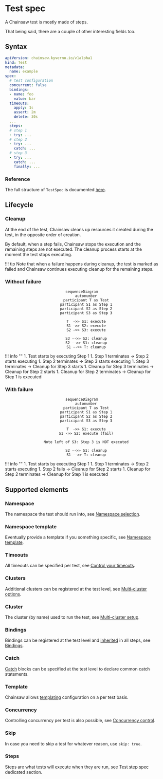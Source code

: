 # Test spec

A Chainsaw test is mostly made of steps.

That being said, there are a couple of other interesting fields too.

## Syntax

```yaml
apiVersion: chainsaw.kyverno.io/v1alpha1
kind: Test
metadata:
  name: example
spec:
  # test configuration
  concurrent: false
  bindings:
  - name: foo
    value: bar
  timeouts:
    apply: 1s
    assert: 2m
    delete: 30s
  ...
  steps:
  # step 1
  - try: ...
  # step 2
  - try: ...
    catch: ...
  # step 3
  - try: ...
    catch: ...
    finally: ...
```

### Reference

The full structure of `TestSpec` is documented [here](../../reference/apis/chainsaw.v1alpha1.md#chainsaw-kyverno-io-v1alpha1-TestSpec).

## Lifecycle

### Cleanup

At the end of the test, Chainsaw cleans up resources it created during the test, in the opposite order of creation.

By default, when a step fails, Chainsaw stops the execution and the remaining steps are not executed. The cleanup process starts at the moment the test stops executing.

!!! tip
    Note that when a failure happens during cleanup, the test is marked as failed and Chainsaw continues executing cleanup for the remaining steps.

### Without failure

<div style="text-align: center;">

```mermaid
sequenceDiagram
    autonumber
    participant T as Test
    participant S1 as Step 1
    participant S2 as Step 2
    participant S3 as Step 3

    T  ->> S1: execute
    S1 ->> S2: execute
    S2 ->> S3: execute

    S3 -->> S2: cleanup
    S2 -->> S1: cleanup
    S1 -->> T: cleanup
```

</div>

!!! info ""
    1. Test starts by executing Step 1
    1. Step 1 terminates -> Step 2 starts executing
    1. Step 2 terminates -> Step 3 starts executing
    1. Step 3 terminates -> Cleanup for Step 3 starts
    1. Cleanup for Step 3 terminates -> Cleanup for Step 2 starts
    1. Cleanup for Step 2 terminates -> Cleanup for Step 1 is executed

### With failure

<div style="text-align: center;">

```mermaid
sequenceDiagram
    autonumber
    participant T as Test
    participant S1 as Step 1
    participant S2 as Step 2
    participant S3 as Step 3

    T  ->> S1: execute
    S1 ->> S2: execute (fail)

    Note left of S3: Step 3 is NOT executed

    S2 -->> S1: cleanup
    S1 -->> T: cleanup
```

</div>

!!! info ""
    1. Test starts by executing Step 1
    1. Step 1 terminates -> Step 2 starts executing
    1. Step 2 fails -> Cleanup for Step 2 starts
    1. Cleanup for Step 2 terminates -> Cleanup for Step 1 is executed

## Supported elements

### Namespace

The namespace the test should run into, see [Namespace selection](../../general/namespace.md#selection).

### Namespace template

Eventually provide a template if you something specific, see [Namespace template](../../general/namespace.md#template).

### Timeouts

All timeouts can be specified per test, see [Control your timeouts](../../quick-start/timeouts.md).

### Clusters

Additional clusters can be registered at the test level, see [Multi-cluster options](../../configuration/options/clusters.md).

### Cluster

The cluster (by name) used to run the test, see [Multi-cluster setup](../../examples/multi-cluster.md).

### Bindings

Bindings can be registered at the test level and [inherited](../../general/inheritance.md) in all steps, see [Bindings](../../general/bindings.md).

### Catch

[Catch](../../step/catch.md) blocks can be specified at the test level to declare common catch statements.

### Template

Chainsaw allows [templating](../../general/templating.md) configuration on a per test basis.

### Concurrency

Controlling concurrency per test is also possible, see [Concurrency control](../../examples/concurrency.md).

### Skip

In case you need to skip a test for whatever reason, use `skip: true`.

### Steps

Steps are what tests will execute when they are run, see [Test step spec](../../step/index.md) dedicated section.
